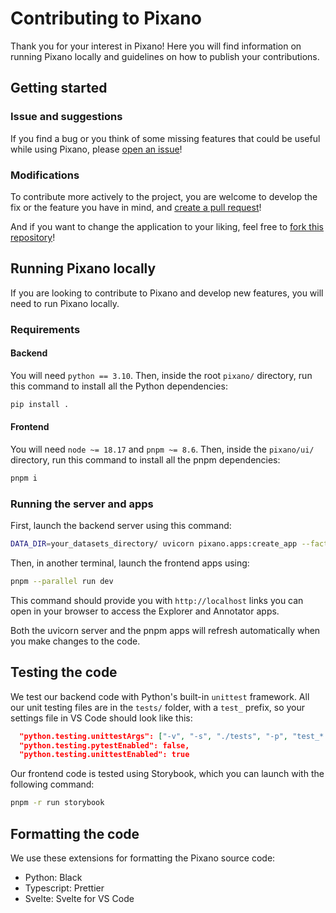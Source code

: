# Contributing to Pixano

Thank you for your interest in Pixano! Here you will find information on running Pixano locally and guidelines on how to publish your contributions.


## Getting started

### Issue and suggestions

If you find a bug or you think of some missing features that could be useful while using Pixano, please [open an issue](https://github.com/pixano/pixano/issues)!

### Modifications

To contribute more actively to the project, you are welcome to develop the fix or the feature you have in mind, and [create a pull request](https://github.com/pixano/pixano/pulls)!

And if you want to change the application to your liking, feel free to [fork this repository](https://github.com/pixano/pixano/fork)!


## Running Pixano locally

If you are looking to contribute to Pixano and develop new features, you will need to run Pixano locally.

### Requirements

#### Backend

You will need `python == 3.10`. Then, inside the root `pixano/` directory, run this command to install all the Python dependencies:

```bash
pip install .
```

#### Frontend

You will need `node ~= 18.17` and `pnpm ~= 8.6`. Then, inside the `pixano/ui/` directory, run this command to install all the pnpm dependencies:

```bash
pnpm i
```

### Running the server and apps

First, launch the backend server using this command:

```bash
DATA_DIR=your_datasets_directory/ uvicorn pixano.apps:create_app --factory --reload
```

Then, in another terminal, launch the frontend apps using:

```bash
pnpm --parallel run dev
```

This command should provide you with `http://localhost` links you can open in your browser to access the Explorer and Annotator apps.

Both the uvicorn server and the pnpm apps will refresh automatically when you make changes to the code.


## Testing the code

We test our backend code with Python's built-in `unittest` framework. All our unit testing files are in the `tests/` folder, with a `test_` prefix, so your settings file in VS Code should look like this:

```json
  "python.testing.unittestArgs": ["-v", "-s", "./tests", "-p", "test_*.py"],
  "python.testing.pytestEnabled": false,
  "python.testing.unittestEnabled": true
```

Our frontend code is tested using Storybook, which you can launch with the following command:

```bash
pnpm -r run storybook
```


## Formatting the code

We use these extensions for formatting the Pixano source code:
- Python: Black
- Typescript: Prettier
- Svelte: Svelte for VS Code
